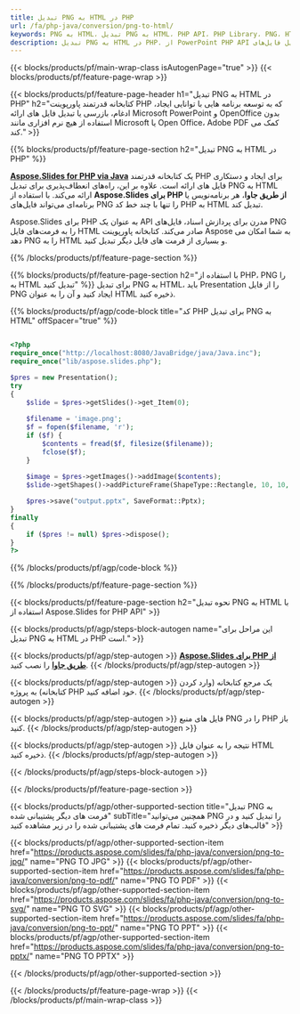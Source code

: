 ```yaml
---
title: تبدیل PNG به HTML در PHP
url: /fa/php-java/conversion/png-to-html/
keywords: PNG به HTML، تبدیل PNG به HTML، PHP API، PHP Library، PNG، HTML
description: تبدیل PNG به HTML در PHP. از PowerPoint PHP API برای تبدیل فایل‌های PNG به HTML استفاده کنید.
---
```


{{< blocks/products/pf/main-wrap-class isAutogenPage="true" >}}
{{< blocks/products/pf/feature-page-wrap >}}

{{< blocks/products/pf/feature-page-header h1="تبدیل PNG به HTML در PHP" h2="کتابخانه قدرتمند پاورپوینت PHP که به توسعه برنامه هایی با توانایی ایجاد، ادغام، بازرسی یا تبدیل فایل های ارائه Microsoft PowerPoint و OpenOffice بدون استفاده از هیچ نرم افزاری مانند Microsoft یا Open Office، Adobe PDF کمک می کند." >}}

{{% blocks/products/pf/feature-page-section h2="تبدیل PNG به HTML در PHP" %}}

[**Aspose.Slides for PHP via Java**](https://products.aspose.com/slides/fa/php-java/) یک کتابخانه قدرتمند PHP برای ایجاد و دستکاری فایل های ارائه است. علاوه بر این، راه‌های انعطاف‌پذیری برای تبدیل PNG به HTML ارائه می‌کند. با استفاده از **Aspose.Slides برای PHP از طریق جاوا**، هر برنامه‌نویس یا برنامه‌ای می‌تواند فایل‌های PNG را تنها با چند خط کد PHP به HTML تبدیل کند.

Aspose.Slides برای PHP به عنوان یک API مدرن برای پردازش اسناد، فایل‌های PNG را به فرمت‌های فایل HTML صادر می‌کند. کتابخانه پاورپوینت Aspose به شما امکان می دهد PNG را به HTML و بسیاری از فرمت های فایل دیگر تبدیل کنید.

{{% /blocks/products/pf/feature-page-section %}}

{{% blocks/products/pf/feature-page-section  h2="با استفاده از PHP، PNG را به HTML تبدیل کنید" %}}
برای تبدیل PNG به HTML، باید Presentation را از فایل PNG ایجاد کنید و آن را به عنوان HTML ذخیره کنید.

{{% blocks/products/pf/agp/code-block title="کد PHP برای تبدیل PNG به HTML" offSpacer="true" %}}

```php

<?php
require_once("http://localhost:8080/JavaBridge/java/Java.inc");
require_once("lib/aspose.slides.php");

$pres = new Presentation();
try
{
    $slide = $pres->getSlides()->get_Item(0);
    
    $filename = 'image.png';
    $f = fopen($filename, 'r');
    if ($f) {
        $contents = fread($f, filesize($filename));
        fclose($f);
    }
    
    $image = $pres->getImages()->addImage($contents);
    $slide->getShapes()->addPictureFrame(ShapeType::Rectangle, 10, 10, 100, 100, $image);

    $pres->save("output.pptx", SaveFormat::Pptx);
}
finally
{
    if ($pres != null) $pres->dispose();
}
?>
```


{{% /blocks/products/pf/agp/code-block %}}

{{% /blocks/products/pf/feature-page-section %}}

{{< blocks/products/pf/feature-page-section  h2="نحوه تبدیل PNG به HTML با استفاده از Aspose.Slides for PHP API" >}}

{{< blocks/products/pf/agp/steps-block-autogen name="این مراحل برای تبدیل PNG به HTML در PHP است." >}}

{{< blocks/products/pf/agp/step-autogen >}}
[**Aspose.Slides برای PHP از طریق جاوا**](https://products.aspose.com/slides/fa/php-java/) را نصب کنید.
{{< /blocks/products/pf/agp/step-autogen >}}

{{< blocks/products/pf/agp/step-autogen >}}
یک مرجع کتابخانه (وارد کردن کتابخانه) به پروژه PHP خود اضافه کنید.
{{< /blocks/products/pf/agp/step-autogen >}}

{{< blocks/products/pf/agp/step-autogen >}}
فایل های منبع PNG را در PHP باز کنید.
{{< /blocks/products/pf/agp/step-autogen >}}

{{< blocks/products/pf/agp/step-autogen >}}
نتیجه را به عنوان فایل HTML ذخیره کنید.
{{< /blocks/products/pf/agp/step-autogen >}}

{{< /blocks/products/pf/agp/steps-block-autogen >}}

{{< /blocks/products/pf/feature-page-section >}}

{{< blocks/products/pf/agp/other-supported-section title="تبدیل PNG به فرمت های دیگر پشتیبانی شده" subTitle="همچنین می‌توانید PNG را تبدیل کنید و در قالب‌های دیگر ذخیره کنید. تمام فرمت های پشتیبانی شده را در زیر مشاهده کنید" >}}

{{< blocks/products/pf/agp/other-supported-section-item href="https://products.aspose.com/slides/fa/php-java/conversion/png-to-jpg/" name="PNG TO JPG" >}}
{{< blocks/products/pf/agp/other-supported-section-item href="https://products.aspose.com/slides/fa/php-java/conversion/png-to-pdf/" name="PNG TO PDF" >}}
{{< blocks/products/pf/agp/other-supported-section-item href="https://products.aspose.com/slides/fa/php-java/conversion/png-to-svg/" name="PNG TO SVG" >}}
{{< blocks/products/pf/agp/other-supported-section-item href="https://products.aspose.com/slides/fa/php-java/conversion/png-to-ppt/" name="PNG TO PPT" >}}
{{< blocks/products/pf/agp/other-supported-section-item href="https://products.aspose.com/slides/fa/php-java/conversion/png-to-pptx/" name="PNG TO PPTX" >}}


{{< /blocks/products/pf/agp/other-supported-section >}}

{{< /blocks/products/pf/feature-page-wrap >}}
{{< /blocks/products/pf/main-wrap-class >}}